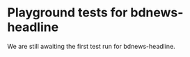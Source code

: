 # Playground tests for bdnews-headline
We are still awaiting the first test run for bdnews-headline.
